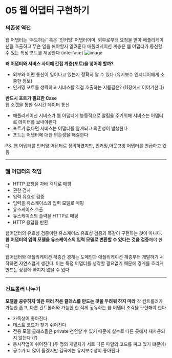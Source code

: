 # 05 웹 어댑터 구현하기
### 의존성 역전
웹 어댑터는 '주도하는' 혹은 '인커밍' 어댑터이며, 외부로부터 요청을 받아 애플리케이션을 호출하고 무슨 일을 해야할지 알려준다
애플리케이션 계층은 웹 어댑터가 동신할 수 있는 특정 포트를 제공한다 (interface)
![image](https://user-images.githubusercontent.com/16996054/156940604-f708bcb8-00dd-494d-a0fa-1e32f7d6455d.png)

**왜 어댑터와 서비스 사이에 간접 계층(포트)을 넣어야 할까?**
- 외부와 어떤 통신이 일어나고 있는지 정확히 알 수 있다 (유지보수 엔지니어에게 소중한 정보)
- 인커밍 포트를 생략하고 서비스를 직접 호출하는 지름길은? (11장에서 이야기한다)

**반드시 포트가 필요한 Case**  
웹 소켓을 통한 실시간 데이터 통신
- 애플리케이션 서비스가 웹 어댑터에 능등적으로 알림을 주기위해 서비스는 어댑터로 데이터를 보내야한다
- 포트가 없다면 서비스는 어댑터를 알게되고 의존성이 발생한다
- 포트는 어댑터에 대한 의존성을 해결한다

PS. 웹 어댑터를 인커밍 어댑터로 정의하였지만, 인커밍,아웃고잉 어댑터를 언급하고 있음  

----

### 웹 어댑터의 책임
- HTTP 요청을 자바 객체로 매핑
- 권한 검사
- 입력 유효성 검증
- 입력을 유스케이스의 입력 모델로 매핑
- 유스케이스 호출
- 유스케이스의 출력을 HTTP로 매핑
- HTTP 응답을 반환

웹어댑터의 유효성 검증이란 유스케이스 유효성 검증과 똑같이 구현하는 것이 아니다.
**웹 어댑터의 입력 모델을 유스케이스의 입력 모델로 변환할 수 있다는 것을 검증**해야 한다

웹어댑터와 애플리케이션 계층간 경계는 도메인과 애플리케이션 계층부터 개발하기 시작하면 자연스럽게 생긴다.
이는 특정 어댑터를 생각할 필요없기 때문에 경계를 흐리게 만드는 상황에 빠지지 않을 수 있다

----

### 컨트롤러 나누기
**모델을 공유하지 않은 여러 작은 클래스를 만드는 것을 두려워 하지 마라** 
각 컨트롤러가 가능한 좁고, 다른 컨트롤러와 가능한 한 적게 공유하는 웹 어댑터 조각을 구현해야 한다
- 가독성이 좋아진다
- 테스트 코드가 찾기 쉬어진다
- 전용 모델 클래스들은 private 선언할 수 있기 때문에 실수로 다른 곳에서 재사용되지 않는다 (?)
- 동시작업이 쉬어진다 (두 명의 개발자가 서로 다른 파일의 코드를 짜고 있기 떄문에)
- 공수가 더 많이 들겠지만 결국에는 유지보수성이 좋아진다
